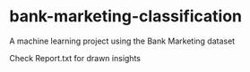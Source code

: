 # bank-marketing-classification
A machine learning project using the Bank Marketing dataset

Check Report.txt for drawn insights